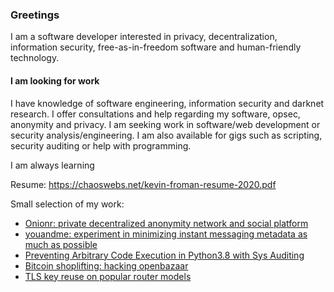 ### Greetings

I am a software developer interested in privacy, decentralization, information security, free-as-in-freedom software and human-friendly technology.

#### **I am looking for work**

I have knowledge of software engineering, information security and darknet research. I offer consultations and help regarding my software, opsec, anonymity and privacy. I am seeking work in software/web development or security analysis/engineering. I am also available for gigs such as scripting, security auditing or help with programming.

I am always learning

Resume: https://chaoswebs.net/kevin-froman-resume-2020.pdf

Small selection of my work:

* [Onionr: private decentralized anonymity network and social platform](https://onionr.net)
* [youandme: experiment in minimizing instant messaging metadata as much as possible](https://github.com/beardog108/youandme)
* [Preventing Arbitrary Code Execution in Python3.8 with Sys Auditing](https://chaoswebs.net/blog/preventing-arbitrary-code-execution-in-python38-with-auditing.html)
* [Bitcoin shoplifting: hacking openbazaar](https://chaoswebs.net/blog/bitcoin-shoplifting:-hacking-openbazaar-1.0.html)
* [TLS key reuse on popular router models](https://chaoswebs.net/blog/tls-key-reuse-on-popular-router-models.html)
